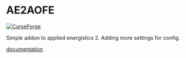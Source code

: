 # AE2AOFE
[![CurseForge](https://img.shields.io/static/v1?style=popout&label=curseforge&message=project&color=6441A4)](https://www.curseforge.com/minecraft/mc-mods/forge-ae2-additional-opportunity)

Simple addon to applied energistics 2. Adding more settings for config.

[documentation](./documentation.md)